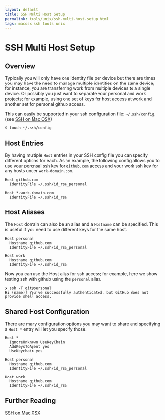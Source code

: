 ```yaml
---
layout: default
title: SSH Multi Host Setup
permalink: tools/unix/ssh-multi-host-setup.html
tags: macosx ssh tools unix
---
```


# SSH Multi Host Setup

## Overview

Typically you will only have one identity file per device but there are times you may have the need to manage multiple identities on the same device; for instance, you are transferring work from multiple devices to a single device. Or possibly you just want to separate your personal and work projects; for example, using one set of keys for host access at work and another set for personal github access.

This can easily be supported in your ssh configuration file: `~/.ssh/config`. (see [SSH on Mac OSX](/tools/unix/ssh-on-macos.html))

```
$ touch ~/.ssh/config
```

## Host Entries

By having multiple `Host` entries in your SSH config file you can specify different options for each. As an example, the following config allows you to use your peronsal ssh key for `github.com` access and your work ssh key for any hosts under `work-domain.com`.

```
Host github.com
  IdentityFile ~/.ssh/id_rsa_personal

Host *.work-domain.com
  IdentityFile ~/.ssh/id_rsa
```

## Host Aliases

The `Host` domain can also be an alias and a `Hostname` can be specified. This is useful if you need to use different keys for the same host.

```
Host personal
  Hostname github.com
  IdentityFile ~/.ssh/id_rsa_personal

Host work
  Hostname github.com
  IdentityFile ~/.ssh/id_rsa
```

Now you can use the Host alias for ssh access; for example, here we show testing ssh with github using the `personal` alias.

```
❯ ssh -T git@personal
Hi (name)! You've successfully authenticated, but GitHub does not provide shell access.
```

## Shared Host Configuration

There are many configuration options you may want to share and specifying a `Host *` entry will let you specify those.

```
Host *
  IgnoreUnknown UseKeyChain
  AddKeysToAgent yes
  UseKeychain yes

Host personal
  Hostname github.com
  IdentityFile ~/.ssh/id_rsa_personal

Host work
  Hostname github.com
  IdentityFile ~/.ssh/id_rsa
```

## Further Reading

[SSH on Mac OSX](/tools/unix/ssh-on-macos.html)

